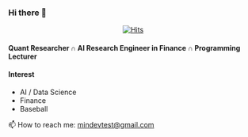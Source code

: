 ### Hi there 👋
<div align=center>


[![Hits](https://hits.seeyoufarm.com/api/count/incr/badge.svg?url=https%3A%2F%2Fgithub.com%2FAppleholic%2FAppleholic)](https://hits.seeyoufarm.com)


</div>

#### Quant Researcher ∩ AI Research Engineer in Finance ∩ Programming Lecturer
#### Interest
- AI / Data Science
- Finance
- Baseball

📫 How to reach me: mindevtest@gmail.com

